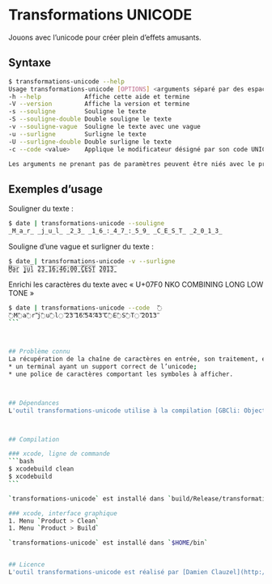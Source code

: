 Transformations UNICODE
=======================

Jouons avec l’unicode pour créer plein d’effets amusants.



## Syntaxe
```bash
$ transformations-unicode --help
Usage transformations-unicode [OPTIONS] <arguments séparé par des espaces>
-h --help            Affiche cette aide et termine 
-V --version         Affiche la version et termine 
-s --souligne        Souligne le texte 
-S --souligne-double Double souligne le texte 
-v --souligne-vague  Souligne le texte avec une vague 
-u --surligne        Surligne le texte 
-U --surligne-double Double surligne le texte 
-c --code <value>    Applique le modificateur désigné par son code UNICODE 

Les arguments ne prenant pas de paramètres peuvent être niés avec le préfix --no-<name> ou --<name>=0
```



## Exemples d’usage

Souligner du texte :
```bash
$ date | transformations-unicode --souligne
̲M̲a̲r̲ ̲j̲u̲l̲ ̲2̲3̲ ̲1̲6̲:̲4̲7̲:̲5̲9̲ ̲C̲E̲S̲T̲ ̲2̲0̲1̲3̲
```

Souligne d’une vague et surligner du texte :
```bash
$ date | transformations-unicode -v --surligne
̼̅M̼̅a̼̅r̼̅ ̼̅j̼̅u̼̅l̼̅ ̼̅2̼̅3̼̅ ̼̅1̼̅6̼̅:̼̅4̼̅6̼̅:̼̅0̼̅0̼̅ ̼̅C̼̅E̼̅S̼̅T̼̅ ̼̅2̼̅0̼̅1̼̅3̼̅
```

Enrichi les caractères du texte avec « U+07F0 NKO COMBINING LONG LOW TONE » 
````bash
$ date | transformations-unicode --code  ߰
߰M߰a߰r߰ ߰j߰u߰l߰ ߰2߰3߰ ߰1߰6߰:߰5߰4߰:߰4߰3߰ ߰C߰E߰S߰T߰ ߰2߰0߰1߰3߰
```



## Problème connu
La récupération de la chaîne de caractères en entrée, son traitement, et sa sortie, se font sans soucis particulier. En revanche, pour afficher le résultat vous *devez* avoir :
* un terminal ayant un support correct de l’unicode;
* une police de caractères comportant les symboles à afficher.



## Dépendances
L'outil transformations-unicode utilise à la compilation [GBCli: Objective C foundation tool command line interface library](https://github.com/tomaz/GBCli/) (licence MIT) pour faciliter le traitement des paramètres. GBCli est inclus dans le dépôt (submodule git), et n'est pas nécessaire pour l’exécution.



## Compilation

### xcode, ligne de commande
```bash
$ xcodebuild clean
$ xcodebuild
```

`transformations-unicode` est installé dans `build/Release/transformations-unicode`

### xcode, interface graphique
1. Menu `Product > Clean`
1. Menu `Product > Build`

`transformations-unicode` est installé dans `$HOME/bin`


## Licence
L'outil transformations-unicode est réalisé par [Damien Clauzel](http://Damien.Clauzel.eu) et est placé sous la [GPLv3](https://www.gnu.org/licenses/gpl-3.0.fr.html).
